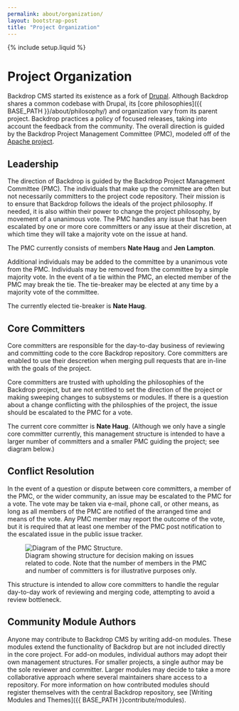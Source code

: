 ```yaml
---
permalink: about/organization/
layout: bootstrap-post
title: "Project Organization"
---
```

{% include setup.liquid %}

# Project Organization

Backdrop CMS started its existence as a fork of [Drupal](http://drupal.org). Although Backdrop shares a common codebase with Drupal, its [core philosophies]({{ BASE_PATH }}/about/philosophy/) and organization vary from its parent project. Backdrop practices a policy of focused releases, taking into account the feedback from the community. The overall direction is guided by the Backdrop Project Management Committee (PMC), modeled off of the [Apache project](http://www.apache.org/dev/pmc.html).

## Leadership

The direction of Backdrop is guided by the Backdrop Project Management Committee (PMC). The individuals that make up the committee are often but not necessarily committers to the project code repository. Their mission is to ensure that Backdrop follows the ideals of the project philosophy. If needed, it is also within their power to change the project philosophy, by movement of a unanimous vote. The PMC handles any issue that has been escalated by one or more core committers or any issue at their discretion, at which time they will take a majority vote on the issue at hand.

The PMC currently consists of members **Nate Haug** and **Jen Lampton**.

Additional individuals may be added to the committee by a unanimous vote from the PMC. Individuals may be removed from the committee by a simple majority vote. In the event of a tie within the PMC, an elected member of the PMC may break the tie. The tie-breaker may be elected at any time by a majority vote of the committee.

The currently elected tie-breaker is **Nate Haug**.

## Core Committers

Core committers are responsible for the day-to-day business of reviewing and committing code to the core Backdrop repository. Core committers are enabled to use their descretion when merging pull requests that are in-line with the goals of the project.

Core committers are trusted with upholding the philosophies of the Backdrop project, but are not entitled to set the direction of the project or making sweeping changes to subsystems or modules. If there is a question about a change conflicting with the philosphies of the project, the issue should be escalated to the PMC for a vote.

The current core committer is **Nate Haug**. (Although we only have a single core committer currently, this management structure is intended to have a larger number of committers and a smaller PMC guiding the project; see diagram below.)

## Conflict Resolution

In the event of a question or dispute between core committers, a member of the PMC, or the wider community, an issue may be escalated to the PMC for a vote. The vote may be taken via e-mail, phone call, or other means, as long as all members of the PMC are notified of the arranged time and means of the vote. Any PMC member may report the outcome of the vote, but it is required that at least one member of the PMC post notification to the escalated issue in the public issue tracker.

<figure>
<img src="{{ BASE_PATH }}img/pmc-structure.png" alt="Diagram of the PMC Structure." />
<figcaption>Diagram showing structure for decision making on issues related to code. Note that the number of members in the PMC and number of committers is for illustrative purposes only.</figcaption>
</figure>

This structure is intended to allow core committers to handle the regular day-to-day work of reviewing and merging code, attempting to avoid a review bottleneck.

## Community Module Authors

Anyone may contribute to Backdrop CMS by writing add-on modules. These modules extend the functionality of Backdrop but are not included directly in the core project. For add-on modules, individual authors may adopt their own management structures. For smaller projects, a single author may be the sole reviewer and committer. Larger modules may decide to take a more collaborative approach where several maintainers share access to a repository. For more information on how contributed modules should register themselves with the central Backdrop repository, see [Writing Modules and Themes]({{ BASE_PATH }}contribute/modules).


